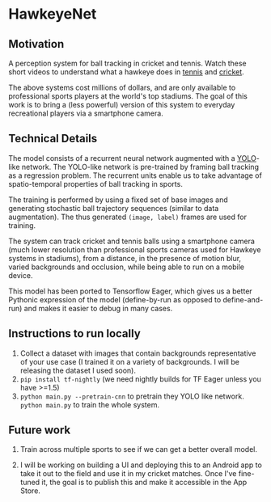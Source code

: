 # HawkeyeNet

## Motivation

A perception system for ball tracking in cricket and tennis. Watch these short videos to understand what a hawkeye does in [tennis](https://www.youtube.com/watch?v=XhQyVnwBXBs) and [cricket](https://www.youtube.com/watch?v=XwXhQ0yUbjw).

The above systems cost millions of dollars, and are only available to professional sports players at the world's top stadiums. The goal of this work is to bring a (less powerful) version of this system to everyday recreational players via a smartphone camera.


## Technical Details

The model consists of a recurrent neural network augmented with a [YOLO](https://arxiv.org/abs/1506.02640)-like network. The YOLO-like network is pre-trained by framing ball tracking as a regression problem. The recurrent units enable us to take advantage of spatio-temporal properties of ball tracking in sports.

The training is performed by using a fixed set of base images and generating stochastic ball trajectory sequences (similar to data augmentation). The thus generated ```(image, label)``` frames are used for training.

The system can track cricket and tennis balls using a smartphone camera (much lower resolution than professional sports cameras used for Hawkeye systems in stadiums), from a distance, in the presence of motion blur, varied backgrounds and occlusion, while being able to run on a mobile device.

This model has been ported to Tensorflow Eager, which gives us a better Pythonic expression of the model (define-by-run as opposed to define-and-run) and makes it easier to debug in many cases.

## Instructions to run locally

1. Collect a dataset with images that contain backgrounds representative of your use case (I trained it on a variety of backgrounds. I will be releasing the dataset I used soon).
2. ```pip install tf-nightly``` (we need nightly builds for TF Eager unless you have >=1.5)
3. ```python main.py --pretrain-cnn``` to pretrain they YOLO like network. ```python main.py``` to train the whole system.


## Future work

1. Train across multiple sports to see if we can get a better overall model.

2. I will be working on building a UI and deploying this to an Android app to take it out to the field and use it in my cricket matches. Once I've fine-tuned it, the goal is to publish this and make it accessible in the App Store.
